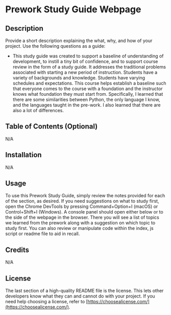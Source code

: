 # Prework Study Guide Webpage

## Description

Provide a short description explaining the what, why, and how of your project. Use the following questions as a guide:

- This study guide was created to support a baseline of understanding of development, to instill a tiny bit of confidence, and to support course review in the form of a study guide. It addresses the traditional problems associated with starting a new period of instruction. Students have a variety of backgrounds and knowledge. Students have varying schedules and expectations. This course helps establish a baseline such that everyone comes to the course with a foundation and the instructor knows what foundation they must start from. Specifically, I learned that there are some similarities between Python, the only language I know, and the languages taught in the pre-work. I also learned that there are also a lot of differences. 

## Table of Contents (Optional)

N/A

## Installation

N/A

## Usage

To use this Prework Study Guide, simply review the notes provided for each of the section, as desired. If you need suggestions on what to study first, open the Chrome DevTools by pressing Command+Option+I (macOS) or Control+Shift+I (Windows). A console panel should open either below or to the side of the webpage in the browser. There you will see a list of topics we learned from the prework along with a suggestion on which topic to study first. You can also review or manipulate code within the index, js script or readme file to aid in recall.

## Credits

N/A

## License

The last section of a high-quality README file is the license. This lets other developers know what they can and cannot do with your project. If you need help choosing a license, refer to [https://choosealicense.com/](https://choosealicense.com/).